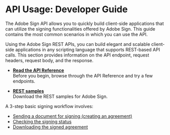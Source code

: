 # API Usage: Developer Guide

The Adobe Sign API allows you to quickly build client-side applications that can utilize the signing functionalities offered by Adobe Sign. This guide contains the most common scenarios in which you can use the API.

Using the Adobe Sign REST APIs, you can build elegant and scalable client-side applications in any scripting language that supports REST-based API calls. This section provides information on the API endpoint, request headers, request body, and the response.

- [**Read the API Reference**](https://www.adobe.com/go/esign-api-methods)  
Before you begin, browse through the API Reference and try a few endpoints.

- [**REST samples**](https://secure.na1.echosign.com/redirect/latestRestApiSamples)  
Download the REST samples for Adobe Sign.

A 3-step basic signing workflow involves:

- [Sending a document for signing (creating an agreement)](api_usage/send_signing.md)
- [Checking the signing status](api_usage/check_status.md)
- [Downloading the signed agreement](api_usage/download_agreement.md)